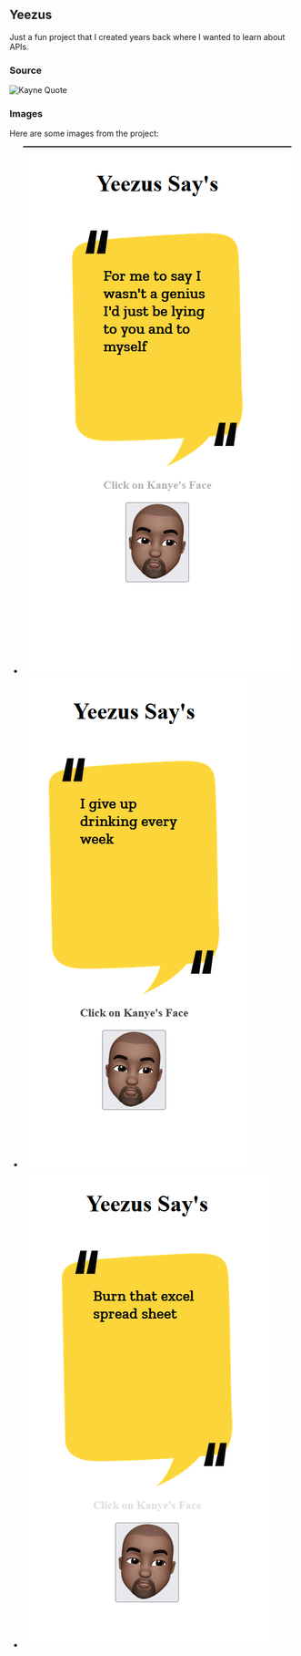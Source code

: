 ## Yeezus

Just a fun project that I created years back where I wanted to learn about APIs.

### Source

![Kayne Quote](https://kanye.rest/)

### Images

Here are some images from the project:

- ![Image 1](./assets/1.png)
- ![Image 2](./assets/2.png)
- ![Image 3](./assets/3.png)
